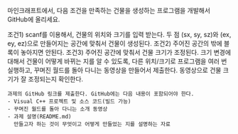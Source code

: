 마인크래프트에서,
다음 조건을 만족하는 건물을 생성하는 프로그램을 개발해서 GitHub에 올리세요.
 
조건1) scanf를 이용해서, 건물의 위치와 크기를 입력 받는다.
         두 점 (sx, sy, sz)와 (ex, ey, ez)으로 만들어지는 공간에 맞춰서 건물이 생성된다.
조건2) 주어진 공간의 밖에 블록이 놓아지면 안된다.
조건3) 주어진 공간에 맞춰서 건물 크기가 조정된다.
         크기 변경에 대해서 건물이 어떻게 바뀌는 지를 알 수 있도록,
         다른 위치/크기로 프로그램을 여러 번 실행하고,
         꾸며진 월드를 돌아 다니는 동영상을 만들어서 제출한다.
         동영상으로 건물 크기가 잘 조정되는지 확인한다.
         
    과제의 GitHub 링크를 제출한다. GitHub에는 다음 내용이 포함되어야 한다.
    - Visual C++ 프로젝트 및 소스 코드(빌드 가능)
    - 꾸며진 월드를 돌아 다니는 소개 동영상
    - 과제 설명(README.md)
      만들고자 하는 것이 무엇이고 어떻게 만들었는 지를 설명하는 자료
